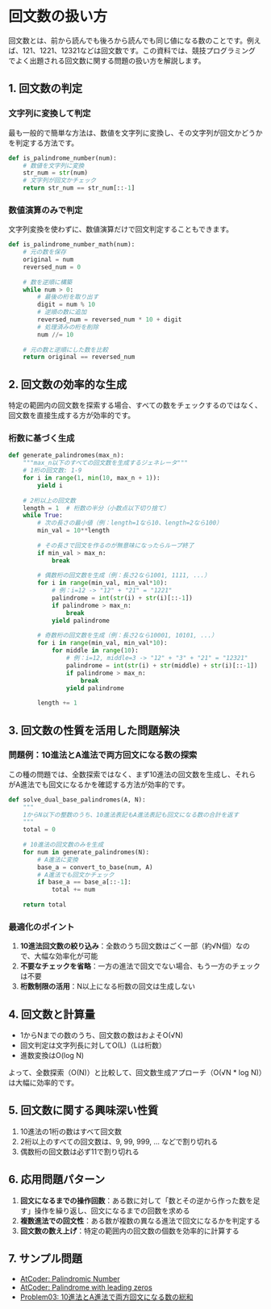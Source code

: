 # 回文数の扱い方

回文数とは、前から読んでも後ろから読んでも同じ値になる数のことです。例えば、121、1221、12321などは回文数です。この資料では、競技プログラミングでよく出題される回文数に関する問題の扱い方を解説します。

## 1. 回文数の判定

### 文字列に変換して判定

最も一般的で簡単な方法は、数値を文字列に変換し、その文字列が回文かどうかを判定する方法です。

```python
def is_palindrome_number(num):
    # 数値を文字列に変換
    str_num = str(num)
    # 文字列が回文かチェック
    return str_num == str_num[::-1]
```

### 数値演算のみで判定

文字列変換を使わずに、数値演算だけで回文判定することもできます。

```python
def is_palindrome_number_math(num):
    # 元の数を保存
    original = num
    reversed_num = 0
    
    # 数を逆順に構築
    while num > 0:
        # 最後の桁を取り出す
        digit = num % 10
        # 逆順の数に追加
        reversed_num = reversed_num * 10 + digit
        # 処理済みの桁を削除
        num //= 10
        
    # 元の数と逆順にした数を比較
    return original == reversed_num
```

## 2. 回文数の効率的な生成

特定の範囲内の回文数を探索する場合、すべての数をチェックするのではなく、回文数を直接生成する方が効率的です。

### 桁数に基づく生成

```python
def generate_palindromes(max_n):
    """max_n以下のすべての回文数を生成するジェネレータ"""
    # 1桁の回文数: 1-9
    for i in range(1, min(10, max_n + 1)):
        yield i
    
    # 2桁以上の回文数
    length = 1  # 桁数の半分（小数点以下切り捨て）
    while True:
        # 次の長さの最小値（例：length=1なら10、length=2なら100）
        min_val = 10**length
        
        # その長さで回文を作るのが無意味になったらループ終了
        if min_val > max_n:
            break
        
        # 偶数桁の回文数を生成（例：長さ2なら1001, 1111, ...）
        for i in range(min_val, min_val*10):
            # 例：i=12 -> "12" + "21" = "1221"
            palindrome = int(str(i) + str(i)[::-1])
            if palindrome > max_n:
                break
            yield palindrome
        
        # 奇数桁の回文数を生成（例：長さ2なら10001, 10101, ...）
        for i in range(min_val, min_val*10):
            for middle in range(10):
                # 例：i=12, middle=3 -> "12" + "3" + "21" = "12321"
                palindrome = int(str(i) + str(middle) + str(i)[::-1])
                if palindrome > max_n:
                    break
                yield palindrome
        
        length += 1
```

## 3. 回文数の性質を活用した問題解決

### 問題例：10進法とA進法で両方回文になる数の探索

この種の問題では、全数探索ではなく、まず10進法の回文数を生成し、それらがA進法でも回文になるかを確認する方法が効率的です。

```python
def solve_dual_base_palindromes(A, N):
    """
    1からN以下の整数のうち、10進法表記もA進法表記も回文になる数の合計を返す
    """
    total = 0
    
    # 10進法の回文数のみを生成
    for num in generate_palindromes(N):
        # A進法に変換
        base_a = convert_to_base(num, A)
        # A進法でも回文かチェック
        if base_a == base_a[::-1]:
            total += num
    
    return total
```

### 最適化のポイント

1. **10進法回文数の絞り込み**：全数のうち回文数はごく一部（約√N個）なので、大幅な効率化が可能
2. **不要なチェックを省略**：一方の進法で回文でない場合、もう一方のチェックは不要
3. **桁数制限の活用**：N以上になる桁数の回文は生成しない

## 4. 回文数と計算量

- 1からNまでの数のうち、回文数の数はおよそO(√N)
- 回文判定は文字列長に対してO(L)（Lは桁数）
- 進数変換はO(log N)

よって、全数探索（O(N)）と比較して、回文数生成アプローチ（O(√N * log N)）は大幅に効率的です。

## 5. 回文数に関する興味深い性質

1. 10進法の1桁の数はすべて回文数
2. 2桁以上のすべての回文数は、9, 99, 999, ... などで割り切れる
3. 偶数桁の回文数は必ず11で割り切れる

## 6. 応用問題パターン

1. **回文になるまでの操作回数**：ある数に対して「数とその逆から作った数を足す」操作を繰り返し、回文になるまでの回数を求める
2. **複数進法での回文性**：ある数が複数の異なる進法で回文になるかを判定する
3. **回文数の数え上げ**：特定の範囲内の回文数の個数を効率的に計算する

## 7. サンプル問題

- [AtCoder: Palindromic Number](https://atcoder.jp/contests/abc090/tasks/abc090_b)
- [AtCoder: Palindrome with leading zeros](https://atcoder.jp/contests/abc198/tasks/abc198_b)
- [Problem03: 10進法とA進法で両方回文になる数の総和](../../problem03.md)
